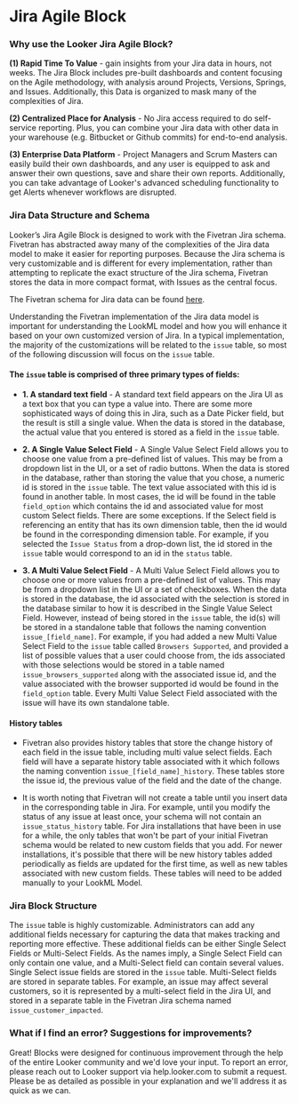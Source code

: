 # Jira Agile Block

### Why use the Looker Jira Agile Block?
**(1) Rapid Time To Value** - gain insights from your Jira data in hours, not weeks. The Jira Block includes pre-built dashboards and content focusing on the Agile methodology, with analysis around Projects, Versions, Springs, and Issues. Additionally, this Data is organized to mask many of the complexities of Jira.

**(2) Centralized Place for Analysis** -  No Jira access required to do self-service reporting. Plus, you can combine your Jira data with other data in your warehouse (e.g. Bitbucket or Github commits) for end-to-end analysis.

**(3) Enterprise Data Platform** - Project Managers and Scrum Masters can easily build their own dashboards, and any user is equipped to ask and answer their own questions, save and share their own reports. Additionally, you can take advantage of Looker's advanced scheduling functionality to get Alerts whenever workflows are disrupted.


### Jira Data Structure and Schema

Looker’s Jira Agile Block is designed to work with the Fivetran Jira schema.  Fivetran has abstracted away many of the complexities of the Jira data model to make it easier for reporting purposes.  Because the Jira schema is very customizable and is different for every implementation, rather than attempting to replicate the exact structure of the Jira schema, Fivetran stores the data in more compact format, with Issues as the central focus.

The Fivetran schema for Jira data can be found [here](https://www.fivetran.com/docs/applications/jira).


Understanding the Fivetran implementation of the Jira data model is important for understanding the LookML model and how you will enhance it based on your own customized version of Jira.  In a typical implementation, the majority of the customizations will be related to the `issue` table, so most of the following discussion will focus on the `issue` table.

#### The `issue` table is comprised of three primary types of fields:

* **1. A standard text field** -  A standard text field appears on the Jira UI as a text box that you can type a value into.  There are some more sophisticated ways of doing this in Jira, such as a Date Picker field, but the result is still a single value. When the data is stored in the database, the actual value that you entered is stored as a field in the `issue` table.

* **2. A Single Value Select Field** -  A Single Value Select Field allows you to choose one value from a pre-defined list of values.  This may be from a dropdown list in the UI, or a set of radio buttons.  When the data is stored in the database, rather than storing the value that you chose, a numeric id is stored in the `issue` table.  The text value associated with this id is found in another table.  In most cases, the id will be found in the table `field_option` which contains the id and associated value for most custom Select fields.  There are some exceptions.  If the Select field is referencing an entity that has its own dimension table, then the id would be found in the corresponding dimension table.  For example, if you selected the `Issue Status` from a drop-down list, the id stored in the `issue` table would correspond to an id in the `status` table.

* **3.  A Multi Value Select Field** -  A Multi Value Select Field allows you to choose one or more values from a pre-defined list of values.  This may be from a dropdown list in the UI or a set of checkboxes.  When the data is stored in the database, the id associated with the selection is stored in the database similar to how it is described in the Single Value Select Field.  However, instead of being stored in the `issue` table, the id(s) will be stored in a standalone table that follows the naming convention `issue_[field_name]`.  For example, if you had added a new Multi Value Select Field to the `issue` table called `Browsers Supported`, and provided a list of possible values that a user could choose from, the ids associated with those selections would be stored in a table named `issue_browsers_supported` along with the associated issue id, and the value associated with the browser supported id would be found in the `field_option` table.  Every Multi Value Select Field associated with the issue will have its own standalone table.

#### History tables

* Fivetran also provides history tables that store the change history of each field in the issue table, including multi value select fields.  Each field will have a separate history table associated with it which follows the naming convention `issue_[field_name]_history`.  These tables store the issue id, the previous value of the field and the date of the change.

* It is worth noting that Fivetran will not create a table until you insert data in the corresponding table in Jira.  For example, until you modify the status of any issue at least once, your schema will not contain an `issue_status_history` table.  For Jira installations that have been in use for a while, the only tables that won't be part of your initial Fivetran schema would be related to new custom fields that you add.  For newer installations, it's possible that there will be new history tables added periodically as fields are updated for the first time, as well as new tables associated with new custom fields.  These tables will need to be added manually to your LookML Model.

### Jira Block Structure

The `issue` table is highly customizable.  Administrators can add any additional fields necessary for capturing the data that makes tracking and reporting more effective.  These additional fields can be either Single Select Fields or Multi-Select Fields.  As the names imply, a Single Select Field can only contain one value, and a Multi-Select field can contain several values.  Single Select issue fields are stored in the `issue` table.  Multi-Select fields are stored in separate tables.  For example, an issue may affect several customers, so it is represented by a multi-select field in the Jira UI, and stored in a separate table in the Fivetran Jira schema named `issue_customer_impacted`.


### What if I find an error? Suggestions for improvements?

Great! Blocks were designed for continuous improvement through the help of the entire Looker community and we'd love your input. To report an error, please reach out to Looker support via help.looker.com to submit a request. Please be as detailed as possible in your explanation and we'll address it as quick as we can.
